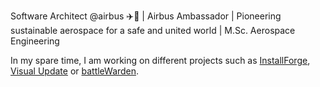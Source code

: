Software Architect @airbus ✈️🚀 | Airbus Ambassador | Pioneering sustainable aerospace for a safe and united world | M.Sc. Aerospace Engineering 

In my spare time, I am working on different projects such as [InstallForge](https://installforge.net), [Visual Update](https://soner-boztas.github.io/visual-update-docs/) or [battleWarden](https://battlewarden.net).

